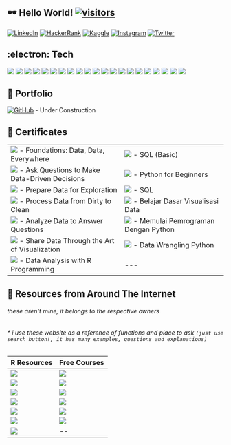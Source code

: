 ## :dark_sunglasses: Hello World! [![visitors](https://visitor-badge-reloaded.herokuapp.com/badge?page_id=wjudho.visitor-badge)](https://github.com/wjudho)


[![LinkedIn](https://img.shields.io/badge/-LinkedIn-0077B5?style=flat-square&logo=Linkedin&logoColor=white)](https://www.linkedin.com/in/wisjnu-judho-85988883/)
[![HackerRank](https://img.shields.io/badge/-HackerRank-1ba94c?style=flat-square&logo=HackerRank&logoColor=white)](https://www.hackerrank.com/wcodex88)
[![Kaggle](https://img.shields.io/badge/-Kaggle-20BEFF?style=flat-square&logo=Kaggle&logoColor=white)](https://www.kaggle.com/kacang)
[![Instagram](https://img.shields.io/badge/-Instagram-E1306C?style=flat-square&logo=Instagram&logoColor=white)](https://www.instagram.com/wijnu/)
[![Twitter](https://img.shields.io/badge/-Twitter-1DA1F2?style=flat-square&logo=Twitter&logoColor=white)](https://twitter.com/WijeNu)


## :electron: Tech
[![](https://img.shields.io/badge/-R-276DC3?style=flat-square&logo=R&logoColor=white)](https://github.com/topics/r)
[![](https://img.shields.io/badge/-RStudio-75AADB?style=flat-square&logo=RStudio&logoColor=white)](https://github.com/topics/r)
[![](https://img.shields.io/badge/-Notion-000000?style=flat-square&logo=Notion&logoColor=white)](https://www.notion.so/)
[![](https://img.shields.io/badge/-KhanAcademy-14BF96?style=flat-square&logo=KhanAcademy&logoColor=white)](https://www.khanacademy.org/)
[![](https://img.shields.io/badge/-Slack-4A154B?style=flat-square&logo=Slack&logoColor=white)](https://slack.com/)
[![](https://img.shields.io/badge/-Discord-5865F2?style=flat-square&logo=Discord&logoColor=white)](https://discord.com/)
[![](https://img.shields.io/badge/-GoogleCloud-4285F4?style=flat-square&logo=GoogleCloud&logoColor=white)](https://cloud.google.com/)
[![](https://img.shields.io/badge/-Markdown-000000?style=flat-square&logo=Markdown&logoColor=white)](https://www.markdownguide.org/)
[![](https://img.shields.io/badge/-VisualStudioCode-007ACC?style=flat-square&logo=VisualStudioCode&logoColor=white)](https://code.visualstudio.com/)
[![](https://img.shields.io/badge/-Python-14354C?style=flat-square&logo=Python&logoColor=white)](https://github.com/topics/python)
[![](https://img.shields.io/badge/-Jupyter-F37626?style=flat-square&logo=Jupyter&logoColor=white)](https://jupyter.org/)
[![](https://custom-icon-badges.herokuapp.com/badge/SQL-025E8C.svg?logo=database&logoColor=white)](https://www.w3schools.com/sql/sql_operators.asp)
[![](https://img.shields.io/badge/-RegularExpression-004088?style=flat-square)](https://regexr.com/)
[![](https://img.shields.io/badge/-HTML5-E34F26?style=flat-square&logo=HTML5&logoColor=white)](https://developer.mozilla.org/en-US/docs/Learn/Getting_started_with_the_web/HTML_basics)
[![](https://img.shields.io/badge/-Tableau-17bebb?style=flat-square&logo=Tableau&logoColor=white)](https://www.tableau.com/products/public)
[![](https://img.shields.io/badge/-Git-black?style=flat-square&logo=git)](https://desktop.github.com/)
[![](https://img.shields.io/badge/-GitHub-181717?style=flat-square&logo=github)](https://github.com/wjudho)
[![](https://img.shields.io/badge/-MySQL-black?style=flat-square&logo=mysql)](https://dev.mysql.com/downloads/installer/)
[![](https://img.shields.io/badge/-MicrosoftExcel-217346?style=flat-square&logo=MicrosoftExcel&logoColor=white)](https://www.microsoft.com/en-us/microsoft-365/excel)
[![](https://img.shields.io/badge/-Windows-0078D6?style=flat-square&logo=Windows&logoColor=white)](https://www.microsoft.com/en-us/windows)
[![](https://img.shields.io/badge/-PowerBI-F2C811?style=flat-square&logo=PowerBI&logoColor=white)](https://docs.microsoft.com/en-us/power-bi/fundamentals/desktop-latest-update-archive?tabs=powerbi-desktop#february-2022-update-21026830)

## :bookmark_tabs: Portfolio
[![GitHub](https://img.shields.io/badge/-GitHub-181717?style=flat-square&logo=Github)](https://wjudho.github.io/) - Under Construction

## :bookmark_tabs: Certificates
|    |    |
|:---|:---|
|[![](https://img.shields.io/badge/-Coursera-0056D2?style=flat-square&logo=Coursera&logoColor=white)](https://www.coursera.org/account/accomplishments/certificate/BZE8G8YGKJGW) - Foundations: Data, Data, Everywhere                                                                 |[![](https://img.shields.io/badge/-HackerRank-1ba94c?style=flat-square&logo=HackerRank&logoColor=white)](https://www.hackerrank.com/certificates/6f722d2d8292) - SQL (Basic)        	                                    |
|[![](https://img.shields.io/badge/-Coursera-0056D2?style=flat-square&logo=Coursera&logoColor=white)](https://www.coursera.org/account/accomplishments/certificate/YZ437L9JTJ4S) - Ask Questions to Make Data-Driven Decisions                                                      |[![](https://img.shields.io/badge/-Sololearn-149EF2?style=flat-square&logo=Sololearn&logoColor=white)](https://www.sololearn.com/certificates/course/en/23685028/1157/landscape/png) - Python for Beginners              |
|[![](https://img.shields.io/badge/-Coursera-0056D2?style=flat-square&logo=Coursera&logoColor=white)](https://www.coursera.org/account/accomplishments/certificate/WKJCNMV3LWRA) - Prepare Data for Exploration   |[![](https://img.shields.io/badge/-Sololearn-149EF2?style=flat-square&logo=Sololearn&logoColor=white)](https://www.sololearn.com/certificates/course/en/23685028/1060/landscape/png) - SQL                               |
|[![](https://img.shields.io/badge/-Coursera-0056D2?style=flat-square&logo=Coursera&logoColor=white)](https://www.coursera.org/account/accomplishments/certificate/RTL8TD8VGUFL) - Process Data from Dirty to Clean                                                                      |[![](https://img.shields.io/badge/-Dicoding-071D49?style=flat-square)](https://www.dicoding.com/certificates/0LZ0111W0P65) - Belajar Dasar Visualisasi Data                                                           |
|[![](https://img.shields.io/badge/-Coursera-0056D2?style=flat-square&logo=Coursera&logoColor=white)](https://www.coursera.org/account/accomplishments/certificate/MLDREPV7ZDDC) - Analyze Data to Answer Questions                                                                  |[![](https://img.shields.io/badge/-Dicoding-071D49?style=flat-square)](https://www.dicoding.com/certificates/QLZ9KKQ0MZ5D) - Memulai Pemrograman Dengan Python                                                              |
|[![](https://img.shields.io/badge/-Coursera-0056D2?style=flat-square&logo=Coursera&logoColor=white)](https://www.coursera.org/account/accomplishments/certificate/UCWHMPT6XGGY) - Share Data Through the Art of Visualization                                                              |[![](https://img.shields.io/badge/-DQLAB-83B81A?style=flat-square)](https://academy.dqlab.id/Certificate_check_2/result/DQLABDTWP1AQRHGB) - Data Wrangling Python                                                           |
|[![](https://img.shields.io/badge/-Coursera-0056D2?style=flat-square&logo=Coursera&logoColor=white)](https://www.coursera.org/account/accomplishments/certificate/D4U6CQX2AYV7) - Data Analysis with R Programming|---|

## :bookmark_tabs: Resources from Around The Internet 
###### these aren't mine, it belongs to the respective owners
###### * i use these website as a reference of functions and place to ask `(just use search button!, it has many examples, questions and explanations)`

|**R Resources**|**Free&nbsp;Courses**|
|:-------|:-------|
|[![](https://img.shields.io/badge/-R&nbsp;Cookbook:&nbsp;Proven&nbsp;Recipes&nbsp;for&nbsp;Data&nbsp;Analysis,&nbsp;Statistics,&nbsp;and&nbsp;Graphics-FF5D5D?style=flat-square)](https://rc2e.com/)|                    [![](https://img.shields.io/badge/-Google:&nbsp;Machine&nbsp;Learning&nbsp;Crash&nbsp;Course-4285F4?style=flat-square&logo=Google&logoColor=white)](https://developers.google.com/machine-learning/crash-course)|
|[![](https://img.shields.io/badge/-R&nbsp;for&nbsp;Data&nbsp;Science:&nbsp;Import,&nbsp;Tidy,&nbsp;Transform,&nbsp;Visualize,&nbsp;and&nbsp;Model&nbsp;Data-FF5D5D?style=flat-square)](https://r4ds.had.co.nz/index.html)|        [![](https://img.shields.io/badge/-Coursera:&nbsp;Google&nbsp;Data&nbsp;Analytics&nbsp;professional&nbsp;Certificate-0056D2?style=flat-square&logo=Coursera&logoColor=white)](https://www.coursera.org/professional-certificates/google-data-analytics?skipBrowseRedirect=true)|
|[![](https://img.shields.io/badge/-R&nbsp;Books&nbsp;Collection-FF5D5D?style=flat-square)](https://bookdown.org/)|                                [![](https://img.shields.io/badge/-Coursera:&nbsp;Deep&nbsp;Learning&nbsp;Specialization&nbsp;By&nbsp;Andrew&nbsp;Ng-0056D2?style=flat-square&logo=Coursera&logoColor=white)](https://www.coursera.org/specializations/deep-learning?skipBrowseRedirect=true)|
|[![](https://img.shields.io/badge/-Kaggle&nbsp;Datasets*-181717?style=flat-square&logo=Kaggle&logoColor=white)](https://www.kaggle.com/datasets)|                                                                 [![](https://img.shields.io/badge/-Coursera:&nbsp;Machine&nbsp;Learning&nbsp;By&nbsp;Andrew&nbsp;Ng-0056D2?style=flat-square&logo=Coursera&logoColor=white)](https://www.coursera.org/learn/machine-learning?skipBrowseRedirect=true)|
|[![](https://img.shields.io/badge/-&#174;StatisticsGlobe*-181717?style=flat-square)](https://statisticsglobe.com/)|                         [![](https://img.shields.io/badge/-Microsoft:&nbsp;Machine&nbsp;Learning&nbsp;for&nbsp;Beginners-0078D4?style=flat-square&logo=MicrosoftAzure&logoColor=white)](https://github.com/microsoft/ML-For-Beginners)|
|[![](https://img.shields.io/badge/-RStudio&nbsp;Community*-181717?style=flat-square&logo=RStudio&logoColor=white)](https://community.rstudio.com/)|                                                                     [![](https://img.shields.io/badge/-khanAcademy:&nbsp;SQL-14BF96?style=flat-square&logo=KhanAcademy&logoColor=white)](https://www.khanacademy.org/computing/computer-programming/sql)|
|[![](https://img.shields.io/badge/-Tidyverse*-181717?style=flat-square&logo=Github&logoColor=white)](https://github.com/tidyverse)|--|

